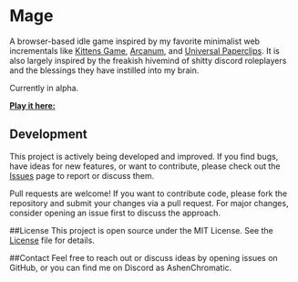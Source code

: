 # Mage
A browser-based idle game inspired by my favorite minimalist web incrementals like [Kittens Game](https://kittensgame.com/web/), [Arcanum](https://mathiashjelm.gitlab.io/arcanum/), and [Universal Paperclips](https://www.decisionproblem.com/paperclips/). It is also largely inspired by the freakish hivemind of shitty discord roleplayers and the blessings they have instilled into my brain.

Currently in alpha.

**[Play it here:](https://ashenchromatic.github.io/Mage/)**

## Development
This project is actively being developed and improved. If you find bugs, have ideas for new features, or want to contribute, please check out the [Issues](https://github.com/AshenChromatic/Mage/issues) page to report or discuss them.

Pull requests are welcome! If you want to contribute code, please fork the repository and submit your changes via a pull request. For major changes, consider opening an issue first to discuss the approach.

##License
This project is open source under the MIT License. See the [License](LICENSE) file for details.


##Contact
Feel free to reach out or discuss ideas by opening issues on GitHub, or you can find me on Discord as AshenChromatic.